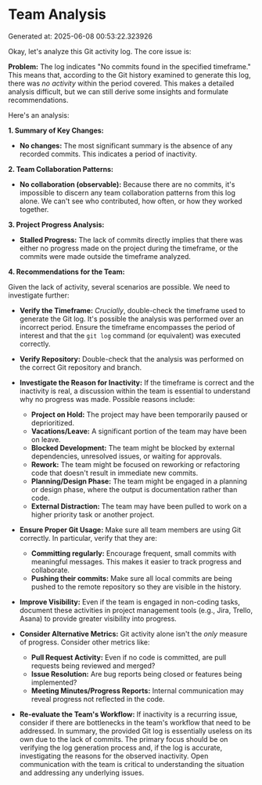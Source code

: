 # Team Analysis
Generated at: 2025-06-08 00:53:22.323926

Okay, let's analyze this Git activity log. The core issue is:

**Problem:** The log indicates "No commits found in the specified timeframe." This means that, according to the Git history examined to generate this log, there was *no activity* within the period covered. This makes a detailed analysis difficult, but we can still derive some insights and formulate recommendations.

Here's an analysis:

**1. Summary of Key Changes:**

*   **No changes:**  The most significant summary is the absence of any recorded commits.  This indicates a period of inactivity.

**2. Team Collaboration Patterns:**

*   **No collaboration (observable):** Because there are no commits, it's impossible to discern any team collaboration patterns from this log alone.  We can't see who contributed, how often, or how they worked together.

**3. Project Progress Analysis:**

*   **Stalled Progress:**  The lack of commits directly implies that there was either no progress made on the project during the timeframe, or the commits were made outside the timeframe analyzed.

**4. Recommendations for the Team:**

Given the lack of activity, several scenarios are possible. We need to investigate further:

*   **Verify the Timeframe:** *Crucially*, double-check the timeframe used to generate the Git log.  It's possible the analysis was performed over an incorrect period.  Ensure the timeframe encompasses the period of interest and that the `git log` command (or equivalent) was executed correctly.

*   **Verify Repository:** Double-check that the analysis was performed on the correct Git repository and branch.

*   **Investigate the Reason for Inactivity:** If the timeframe is correct and the inactivity is real, a discussion within the team is essential to understand why no progress was made. Possible reasons include:
    *   **Project on Hold:** The project may have been temporarily paused or deprioritized.
    *   **Vacations/Leave:**  A significant portion of the team may have been on leave.
    *   **Blocked Development:** The team might be blocked by external dependencies, unresolved issues, or waiting for approvals.
    *   **Rework:** The team might be focused on reworking or refactoring code that doesn't result in immediate new commits.
    *   **Planning/Design Phase:**  The team might be engaged in a planning or design phase, where the output is documentation rather than code.
    *   **External Distraction:** The team may have been pulled to work on a higher priority task or another project.

*   **Ensure Proper Git Usage:**  Make sure all team members are using Git correctly. In particular, verify that they are:
    *   **Committing regularly:** Encourage frequent, small commits with meaningful messages. This makes it easier to track progress and collaborate.
    *   **Pushing their commits:** Make sure all local commits are being pushed to the remote repository so they are visible in the history.

*   **Improve Visibility:** Even if the team is engaged in non-coding tasks, document these activities in project management tools (e.g., Jira, Trello, Asana) to provide greater visibility into progress.

*   **Consider Alternative Metrics:**  Git activity alone isn't the *only* measure of progress. Consider other metrics like:
    *   **Pull Request Activity:**  Even if no code is committed, are pull requests being reviewed and merged?
    *   **Issue Resolution:** Are bug reports being closed or features being implemented?
    *   **Meeting Minutes/Progress Reports:**  Internal communication may reveal progress not reflected in the code.

*   **Re-evaluate the Team's Workflow:** If inactivity is a recurring issue, consider if there are bottlenecks in the team's workflow that need to be addressed.
In summary, the provided Git log is essentially useless on its own due to the lack of commits. The primary focus should be on verifying the log generation process and, if the log is accurate, investigating the reasons for the observed inactivity.  Open communication with the team is critical to understanding the situation and addressing any underlying issues.
